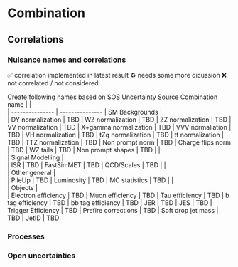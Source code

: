 # Combination

## Correlations

### Nuisance names and correlations

:white_check_mark: correlation implemented in latest result
:recycle: needs some more dicussion
:x: not correlated / not considered

Create following names based on SOS
	Uncertainty Source		Combination name
|		|	
|	---------------	|	---------------
|	SM Backgrounds	|	
|	DY normalization	|	TBD
|	WZ normalization	|	TBD
|	ZZ normalization	|	TBD
|	VV normalization	|	TBD
|	X+gamma normalization	|	TBD
|	VVV normaliation	|	TBD
|	VH normalization	|	TBD
|	tZq normalization	|	TBD
|	tt normalization	|	TBD
|	TTZ normalization	|	TBD
|	Non prompt norm	|	TBD
|	Charge flips norm	|	TBD
|	WZ tails	|	TBD
|	Non prompt shapes	|	TBD
|		|	
|	Signal Modelling	|	
|	ISR	|	TBD
|	FastSimMET	|	TBD
|	QCD/Scales	|	TBD
|		|	
|	Other general	|	
|	PileUp	|	TBD
|	Luminosity	|	TBD
|	MC statistics	|	TBD
|		|	
|	Objects	|	
|	Electron efficiency	|	TBD
|	Muon efficiency	|	TBD
|	Tau efficiency	|	TBD
|	b tag efficiency	|	TBD
|	bb tag efficiency	|	TBD
|	JER	|	TBD
|	JES	|	TBD
|	Trigger Efficiency	|	TBD
|	Prefire corrections	|	TBD
|	Soft drop jet mass	|	TBD
|	JetID	|	TBD

### Processes

### Open uncertainties
